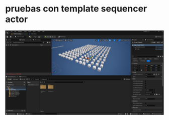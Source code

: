 # pruebas con template sequencer actor

![prueba_template_Sequencer](prueba_template_Sequencer.png)
